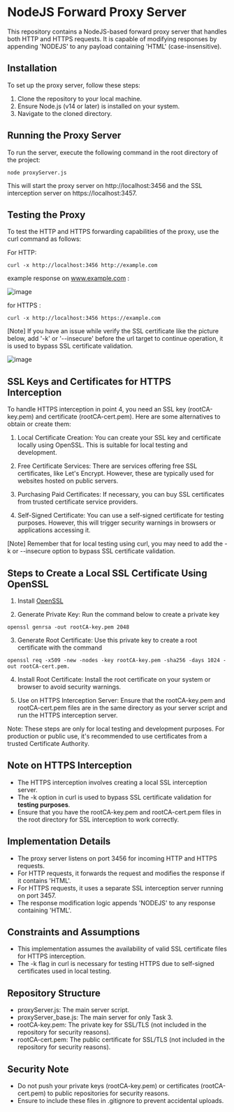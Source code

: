 # NodeJS Forward Proxy Server

This repository contains a NodeJS-based forward proxy server that handles both HTTP and HTTPS requests. It is capable of modifying responses by appending 'NODEJS' to any payload containing 'HTML' (case-insensitive). 

## Installation

To set up the proxy server, follow these steps:

1. Clone the repository to your local machine.
2. Ensure Node.js (v14 or later) is installed on your system.
3. Navigate to the cloned directory.

## Running the Proxy Server

To run the server, execute the following command in the root directory of the project:


``` 
node proxyServer.js
```

This will start the proxy server on http://localhost:3456 and the SSL interception server on https://localhost:3457.

## Testing the Proxy
To test the HTTP and HTTPS forwarding capabilities of the proxy, use the curl command as follows:

For HTTP:

```
curl -x http://localhost:3456 http://example.com
```

example response on www.example.com : 


![image](https://github.com/T0MYAMMM/nodejs-proxy-server/assets/96872292/0210ec86-e46d-49ed-a85e-da6983dbf401)






for HTTPS :

```
curl -x http://localhost:3456 https://example.com
```

[Note] If you have an issue while verify the SSL certificate like the picture below, add '-k' or '--insecure' before the url target to continue operation, it is used to bypass SSL certificate validation.


![image](https://github.com/T0MYAMMM/nodejs-proxy-server/assets/96872292/8d795f0e-19c8-41a4-8751-20bb5bb1d804)




## SSL Keys and Certificates for HTTPS Interception
To handle HTTPS interception in point 4, you need an SSL key (rootCA-key.pem) and certificate (rootCA-cert.pem). Here are some alternatives to obtain or create them:

1. Local Certificate Creation: You can create your SSL key and certificate locally using OpenSSL. This is suitable for local testing and development.

2. Free Certificate Services: There are services offering free SSL certificates, like Let's Encrypt. However, these are typically used for websites hosted on public servers.

3. Purchasing Paid Certificates: If necessary, you can buy SSL certificates from trusted certificate service providers.

4. Self-Signed Certificate: You can use a self-signed certificate for testing purposes. However, this will trigger security warnings in browsers or applications accessing it.

[Note] Remember that for local testing using curl, you may need to add the -k or --insecure option to bypass SSL certificate validation.

## Steps to Create a Local SSL Certificate Using OpenSSL
1. Install [OpenSSL](https://www.openssl.org/)

2. Generate Private Key: Run the command below to create a private key
```
openssl genrsa -out rootCA-key.pem 2048
```

3. Generate Root Certificate: Use this private key to create a root certificate with the command
```
openssl req -x509 -new -nodes -key rootCA-key.pem -sha256 -days 1024 -out rootCA-cert.pem.
```

4. Install Root Certificate: Install the root certificate on your system or browser to avoid security warnings.

5. Use on HTTPS Interception Server: Ensure that the rootCA-key.pem and rootCA-cert.pem files are in the same directory as your server script and run the HTTPS interception server.

Note: These steps are only for local testing and development purposes. For production or public use, it's recommended to use certificates from a trusted Certificate Authority.

## Note on HTTPS Interception
- The HTTPS interception involves creating a local SSL interception server.
- The -k option in curl is used to bypass SSL certificate validation for **testing purposes**.
- Ensure that you have the rootCA-key.pem and rootCA-cert.pem files in the root directory for SSL interception to work correctly.

## Implementation Details
- The proxy server listens on port 3456 for incoming HTTP and HTTPS requests.
- For HTTP requests, it forwards the request and modifies the response if it contains 'HTML'.
- For HTTPS requests, it uses a separate SSL interception server running on port 3457.
- The response modification logic appends 'NODEJS' to any response containing 'HTML'.

## Constraints and Assumptions
- This implementation assumes the availability of valid SSL certificate files for HTTPS interception.
- The -k flag in curl is necessary for testing HTTPS due to self-signed certificates used in local testing.

## Repository Structure
- proxyServer.js: The main server script.
- proxyServer_base.js: The main server for only Task 3. 
- rootCA-key.pem: The private key for SSL/TLS (not included in the repository for security reasons).
- rootCA-cert.pem: The public certificate for SSL/TLS (not included in the repository for security reasons).

## Security Note
- Do not push your private keys (rootCA-key.pem) or certificates (rootCA-cert.pem) to public repositories for security reasons.
- Ensure to include these files in .gitignore to prevent accidental uploads.
